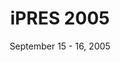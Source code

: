 ---
date: September 15 - 16, 2005
layout: ipres
location: Göttingen, Germany
parent: iPRES
proceedings_full: https://phaidra.univie.ac.at/detail/o:295047
proceedings_ideals: ''
proceedings_osf: ''
proceedings_phaidra: https://phaidra.univie.ac.at/detail/o:295048
session_recordings: ''
title: iPRES 2005
website: http://rdd.sub.uni-goettingen.de/conferences/ipres05/
website_mirror_ipres: https://ipres-conference.org/ipres05/
website_status: gone
year: 2005
has_children: true
---